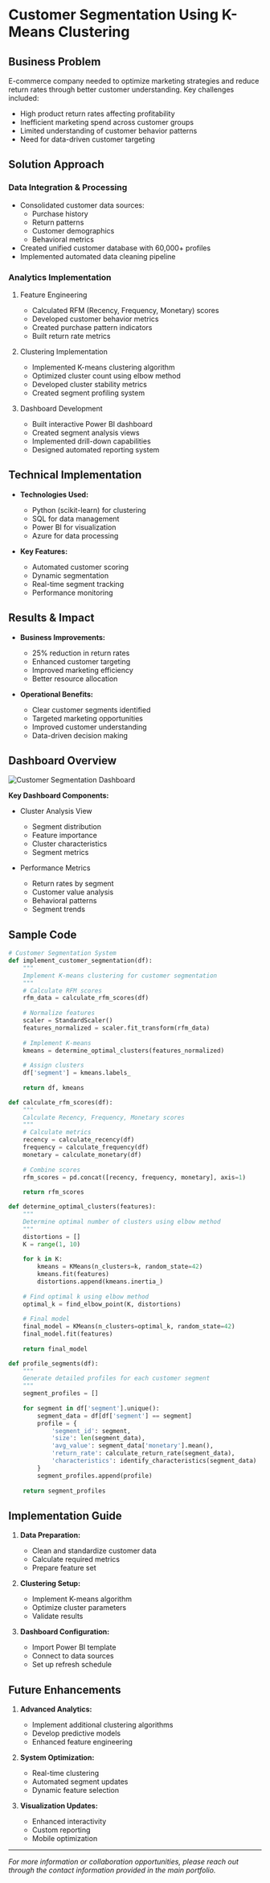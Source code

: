 # Customer Segmentation Using K-Means Clustering

## Business Problem
E-commerce company needed to optimize marketing strategies and reduce return rates through better customer understanding. Key challenges included:
- High product return rates affecting profitability
- Inefficient marketing spend across customer groups
- Limited understanding of customer behavior patterns
- Need for data-driven customer targeting

## Solution Approach
### Data Integration & Processing
- Consolidated customer data sources:
  - Purchase history
  - Return patterns
  - Customer demographics
  - Behavioral metrics
- Created unified customer database with 60,000+ profiles
- Implemented automated data cleaning pipeline

### Analytics Implementation
1. Feature Engineering
   - Calculated RFM (Recency, Frequency, Monetary) scores
   - Developed customer behavior metrics
   - Created purchase pattern indicators
   - Built return rate metrics

2. Clustering Implementation
   - Implemented K-means clustering algorithm
   - Optimized cluster count using elbow method
   - Developed cluster stability metrics
   - Created segment profiling system

3. Dashboard Development
   - Built interactive Power BI dashboard
   - Created segment analysis views
   - Implemented drill-down capabilities
   - Designed automated reporting system

## Technical Implementation
- **Technologies Used:**
  - Python (scikit-learn) for clustering
  - SQL for data management
  - Power BI for visualization
  - Azure for data processing

- **Key Features:**
  - Automated customer scoring
  - Dynamic segmentation
  - Real-time segment tracking
  - Performance monitoring

## Results & Impact
- **Business Improvements:**
  - 25% reduction in return rates
  - Enhanced customer targeting
  - Improved marketing efficiency
  - Better resource allocation

- **Operational Benefits:**
  - Clear customer segments identified
  - Targeted marketing opportunities
  - Improved customer understanding
  - Data-driven decision making

## Dashboard Overview
![Customer Segmentation Dashboard](/images/customer-segmentation-dashboard.png)

**Key Dashboard Components:**
- Cluster Analysis View
  * Segment distribution
  * Feature importance
  * Cluster characteristics
  * Segment metrics

- Performance Metrics
  * Return rates by segment
  * Customer value analysis
  * Behavioral patterns
  * Segment trends

## Sample Code
```python
# Customer Segmentation System
def implement_customer_segmentation(df):
    """
    Implement K-means clustering for customer segmentation
    """
    # Calculate RFM scores
    rfm_data = calculate_rfm_scores(df)
    
    # Normalize features
    scaler = StandardScaler()
    features_normalized = scaler.fit_transform(rfm_data)
    
    # Implement K-means
    kmeans = determine_optimal_clusters(features_normalized)
    
    # Assign clusters
    df['segment'] = kmeans.labels_
    
    return df, kmeans

def calculate_rfm_scores(df):
    """
    Calculate Recency, Frequency, Monetary scores
    """
    # Calculate metrics
    recency = calculate_recency(df)
    frequency = calculate_frequency(df)
    monetary = calculate_monetary(df)
    
    # Combine scores
    rfm_scores = pd.concat([recency, frequency, monetary], axis=1)
    
    return rfm_scores

def determine_optimal_clusters(features):
    """
    Determine optimal number of clusters using elbow method
    """
    distortions = []
    K = range(1, 10)
    
    for k in K:
        kmeans = KMeans(n_clusters=k, random_state=42)
        kmeans.fit(features)
        distortions.append(kmeans.inertia_)
    
    # Find optimal k using elbow method
    optimal_k = find_elbow_point(K, distortions)
    
    # Final model
    final_model = KMeans(n_clusters=optimal_k, random_state=42)
    final_model.fit(features)
    
    return final_model

def profile_segments(df):
    """
    Generate detailed profiles for each customer segment
    """
    segment_profiles = []
    
    for segment in df['segment'].unique():
        segment_data = df[df['segment'] == segment]
        profile = {
            'segment_id': segment,
            'size': len(segment_data),
            'avg_value': segment_data['monetary'].mean(),
            'return_rate': calculate_return_rate(segment_data),
            'characteristics': identify_characteristics(segment_data)
        }
        segment_profiles.append(profile)
    
    return segment_profiles
```

## Implementation Guide
1. **Data Preparation:**
   - Clean and standardize customer data
   - Calculate required metrics
   - Prepare feature set

2. **Clustering Setup:**
   - Implement K-means algorithm
   - Optimize cluster parameters
   - Validate results

3. **Dashboard Configuration:**
   - Import Power BI template
   - Connect to data sources
   - Set up refresh schedule

## Future Enhancements
1. **Advanced Analytics:**
   - Implement additional clustering algorithms
   - Develop predictive models
   - Enhanced feature engineering

2. **System Optimization:**
   - Real-time clustering
   - Automated segment updates
   - Dynamic feature selection

3. **Visualization Updates:**
   - Enhanced interactivity
   - Custom reporting
   - Mobile optimization

---
*For more information or collaboration opportunities, please reach out through the contact information provided in the main portfolio.*
